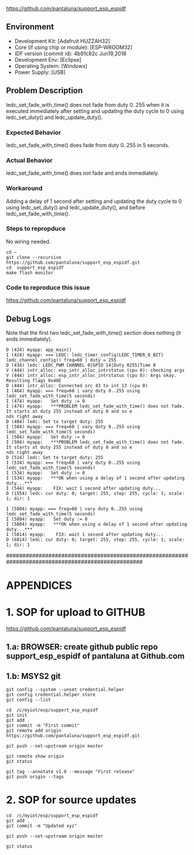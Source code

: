 https://github.com/pantaluna/support_esp_espidf

## Environment
- Development Kit:      [Adafruit HUZZAH32]
- Core (if using chip or module): [ESP-WROOM32]
- IDF version (commit id): 4b91c82c Jun19,2018
- Development Env:      [Eclipse]
- Operating System:     [Windows]
- Power Supply:         [USB]

## Problem Description
ledc_set_fade_with_time() does not fade from duty 0..255 when it is executed immediately after setting and updating the duty cycle to 0 using ledc_set_duty() and ledc_update_duty().

### Expected Behavior
ledc_set_fade_with_time() does fade from duty 0..255 in 5 seconds.

### Actual Behavior
ledc_set_fade_with_time() does not fade and ends immediately.

### Workaround
Adding a delay of 1 second after setting and updating the duty cycle to 0 using ledc_set_duty() and ledc_update_duty(), and before ledc_set_fade_with_time().

### Steps to repropduce
No wiring needed.

```
cd ~
git clone --recursive https://github.com/pantaluna/support_esp_espidf.git
cd  support_esp_espidf
make flash monitor
```

### Code to reproduce this issue
https://github.com/pantaluna/support_esp_espidf


## Debug Logs
Note that the first two ledc_set_fade_with_time() section does nothing (it ends immediately).

```
D (424) myapp: app_main()
I (424) myapp: === LEDC: ledc_timer_config(LEDC_TIMER_8_BIT) ledc_channel_config() freq=60 | duty = 255
D (434) ledc: LEDC_PWM CHANNEL 0|GPIO 14|Duty 0255|Time 0
V (444) intr_alloc: esp_intr_alloc_intrstatus (cpu 0): checking args
V (444) intr_alloc: esp_intr_alloc_intrstatus (cpu 0): Args okay. Resulting flags 0x40E
D (444) intr_alloc: Connected src 43 to int 13 (cpu 0)
I (464) myapp: === freq=60 | vary duty 0..255 using ledc_set_fade_with_time(5 seconds)
I (474) myapp:   Set duty := 0
I (474) myapp:   ***PROBLEM ledc_set_fade_with_time() does not fade. It starts at duty 255 instead of duty 0 and so e
nds right away
D (484) ledc: Set to target duty: 255
I (504) myapp: === freq=60 | vary duty 0..255 using ledc_set_fade_with_time(5 seconds)
I (504) myapp:   Set duty := 0
I (504) myapp:   ***PROBLEM ledc_set_fade_with_time() does not fade. It starts at duty 255 instead of duty 0 and so e
nds right away
D (514) ledc: Set to target duty: 255
I (534) myapp: === freq=60 | vary duty 0..255 using ledc_set_fade_with_time(5 seconds)
I (534) myapp:   Set duty := 0
I (534) myapp:   ***OK when using a delay of 1 second after updating duty...***
I (544) myapp:    FIX: wait 1 second after updating duty...
D (1554) ledc: cur duty: 0; target: 255, step: 255, cycle: 1; scale: 1; dir: 1

I (5804) myapp: === freq=60 | vary duty 0..255 using ledc_set_fade_with_time(5 seconds)
I (5804) myapp:   Set duty := 0
I (5804) myapp:   ***OK when using a delay of 1 second after updating duty...***
I (5814) myapp:    FIX: wait 1 second after updating duty...
D (6814) ledc: cur duty: 0; target: 255, step: 255, cycle: 1; scale: 1; dir: 1
```


##################################################################################################
# APPENDICES

# 1. SOP for upload to GITHUB
https://github.com/pantaluna/support_esp_espidf

## 1.a: BROWSER: create github public repo support_esp_espidf of pantaluna at Github.com

## 1.b: MSYS2 git
```
git config --system --unset credential.helper
git config credential.helper store
git config --list

cd  /c/myiot/esp/support_esp_espidf
git init
git add .
git commit -m "First commit"
git remote add origin https://github.com/pantaluna/support_esp_espidf.git

git push --set-upstream origin master

git remote show origin
git status

git tag --annotate v1.0 --message "First release"
git push origin --tags

```

# 2. SOP for source updates
```
cd  /c/myiot/esp/support_esp_espidf
git add .
git commit -m "Updated xyz"

git push --set-upstream origin master

git status
```
